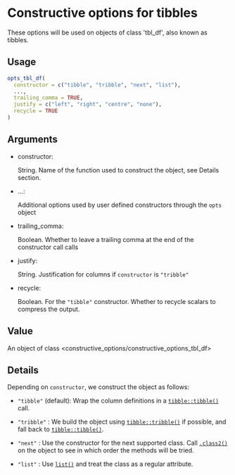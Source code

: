 # Constructive options for tibbles

These options will be used on objects of class 'tbl_df', also known as
tibbles.

## Usage

``` r
opts_tbl_df(
  constructor = c("tibble", "tribble", "next", "list"),
  ...,
  trailing_comma = TRUE,
  justify = c("left", "right", "centre", "none"),
  recycle = TRUE
)
```

## Arguments

- constructor:

  String. Name of the function used to construct the object, see Details
  section.

- ...:

  Additional options used by user defined constructors through the
  `opts` object

- trailing_comma:

  Boolean. Whether to leave a trailing comma at the end of the
  constructor call calls

- justify:

  String. Justification for columns if `constructor` is `"tribble"`

- recycle:

  Boolean. For the `"tibble"` constructor. Whether to recycle scalars to
  compress the output.

## Value

An object of class \<constructive_options/constructive_options_tbl_df\>

## Details

Depending on `constructor`, we construct the object as follows:

- `"tibble"` (default): Wrap the column definitions in a
  [`tibble::tibble()`](https://tibble.tidyverse.org/reference/tibble.html)
  call.

- `"tribble"` : We build the object using
  [`tibble::tribble()`](https://tibble.tidyverse.org/reference/tribble.html)
  if possible, and fall back to
  [`tibble::tibble()`](https://tibble.tidyverse.org/reference/tibble.html).

- `"next"` : Use the constructor for the next supported class. Call
  [`.class2()`](https://rdrr.io/r/base/class.html) on the object to see
  in which order the methods will be tried.

- `"list"` : Use [`list()`](https://rdrr.io/r/base/list.html) and treat
  the class as a regular attribute.
